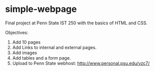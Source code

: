 # simple-webpage

Final project at Penn State IST 250 with the basics of HTML and CSS. 

Objectives:
1. Add 10 pages
2. Add Links to internal and external pages.
3. Add images
4. Add tables and a form page.
5. Upload to Penn State webhost: http://www.personal.psu.edu/vzc7/
